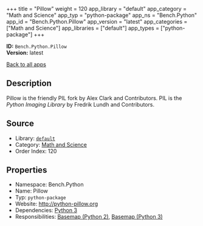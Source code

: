 ﻿+++
title = "Pillow"
weight = 120
app_library = "default"
app_category = "Math and Science"
app_typ = "python-package"
app_ns = "Bench.Python"
app_id = "Bench.Python.Pillow"
app_version = "latest"
app_categories = ["Math and Science"]
app_libraries = ["default"]
app_types = ["python-package"]
+++

**ID:** `Bench.Python.Pillow`  
**Version:** latest  
<!--more-->

[Back to all apps](/apps/)

## Description
Pillow is the friendly PIL fork by Alex Clark and Contributors.
PIL is the _Python Imaging Library_ by Fredrik Lundh and Contributors.

## Source

* Library: [`default`](/app_libraries/default)
* Category: [Math and Science](/app_categories/math-and-science)
* Order Index: 120

## Properties

* Namespace: Bench.Python
* Name: Pillow
* Typ: `python-package`
* Website: <http://python-pillow.org>
* Dependencies: [Python 3](/apps/Bench.Python3)
* Responsibilities: [Basemap (Python 2)](/apps/Bench.Python2.Basemap), [Basemap (Python 3)](/apps/Bench.Python3.Basemap)

